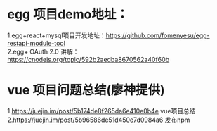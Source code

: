 # egg 项目demo地址：
1.egg+react+mysql项目开发地址：https://github.com/fomenyesu/egg-restapi-module-tool  
2.egg+ OAuth 2.0 讲解：https://cnodejs.org/topic/592b2aedba8670562a40f60b  
# vue 项目问题总结(廖神提供)
1.https://juejin.im/post/5b174de8f265da6e410e0b4e  vue项目总结
2.https://juejin.im/post/5b96586de51d450e7d0984a6  发布npm

  
  
  













































